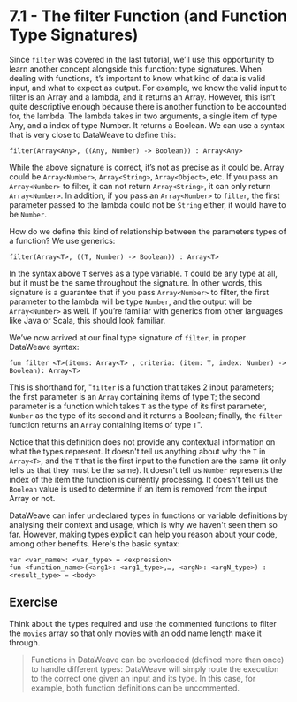 # 7.1 - The filter Function (and Function Type Signatures)

Since `filter` was covered in the last tutorial, we’ll use this opportunity to learn another concept alongside this function: type signatures. When dealing with functions, it’s important to know what kind of data is valid input, and what to expect as output. For example, we know the valid input to filter is an Array and a lambda, and it returns an Array. However, this isn’t quite descriptive enough because there is another function to be accounted for, the lambda. The lambda takes in two arguments, a single item of type Any, and a index of type Number. It returns a Boolean. We can use a syntax that is very close to DataWeave to define this:

```
filter(Array<Any>, ((Any, Number) -> Boolean)) : Array<Any>
```

While the above signature is correct, it’s not as precise as it could be. Array<Any> could be `Array<Number>`, `Array<String>`, `Array<Object>`, etc. If you pass an `Array<Number>` to filter, it can not return `Array<String>`, it can only return `Array<Number>`. In addition, if you pass an `Array<Number>` to `filter`, the first parameter passed to the lambda could not be `String` either, it would have to be `Number`.

How do we define this kind of relationship between the parameters types of a function? We use generics:

```
filter(Array<T>, ((T, Number) -> Boolean)) : Array<T>
```

In the syntax above `T` serves as a type variable. `T` could be any type at all, but it must be the same throughout the signature. In other words, this signature is a guarantee that if you pass `Array<Number>` to filter, the first parameter to the lambda will be type `Number`, and the output will be `Array<Number>` as well. If you’re familiar with generics from other languages like Java or Scala, this should look familiar.

We’ve now arrived at our final type signature of `filter`, in proper DataWeave syntax:

```
fun filter <T>(items: Array<T> , criteria: (item: T, index: Number) -> Boolean): Array<T>
```

This is shorthand for, "`filter` is a function that takes 2 input parameters; the first parameter is an `Array` containing items of type `T`; the second parameter is a function which takes `T` as the type of its first parameter, `Number` as the type of its second and it returns a Boolean; finally, the `filter` function returns an `Array` containing items of type `T`".

Notice that this definition does not provide any contextual information on what the types represent. It doesn't tell us anything about why the `T` in `Array<T>`, and the `T` that is the first input to the function are the same (it only tells us that they must be the same). It doesn't tell us `Number` represents the index of the item the function is currently processing. It doesn’t tell us the `Boolean` value is used to determine if an item is removed from the input Array or not.

DataWeave can infer undeclared types in functions or variable definitions by analysing their context and usage, which is why we haven't seen them so far. However, making types explicit can help you reason about your code, among other benefits. Here's the basic syntax:

```
var <var_name>: <var_type> = <expression>
fun <function_name>(<arg1>: <arg1_type>,…, <argN>: <argN_type>) : <result_type> = <body>
```

## Exercise

Think about the types required and use the commented functions to filter the `movies` array so that only movies with an odd name length make it through.

> Functions in DataWeave can be overloaded (defined more than once) to handle different types: DataWeave will simply route the execution to the correct one given an input and its type. In this case, for example, both function definitions can be uncommented.

